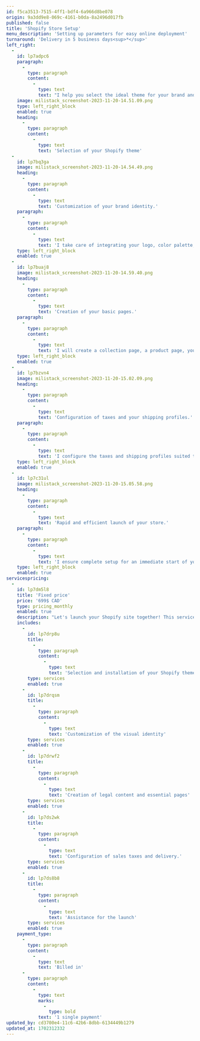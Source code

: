 ```yaml
---
id: f5ca3513-7515-4ff1-bdf4-6a966d8be078
origin: 9a3dd9e8-069c-4161-b0da-8a2496d017fb
published: false
title: 'Shopify Store Setup'
menu_description: 'Setting up parameters for easy online deployment'
turnaround: 'Delivery in 5 business days<sup>*</sup>'
left_right:
  -
    id: lp7adpc6
    paragraph:
      -
        type: paragraph
        content:
          -
            type: text
            text: "I help you select the ideal theme for your brand and install it. Paid themes are at the customer's expense."
    image: milistack_screenshot-2023-11-20-14.51.09.png
    type: left_right_block
    enabled: true
    heading:
      -
        type: paragraph
        content:
          -
            type: text
            text: 'Selection of your Shopify theme'
  -
    id: lp7bq3ga
    image: milistack_screenshot-2023-11-20-14.54.49.png
    heading:
      -
        type: paragraph
        content:
          -
            type: text
            text: 'Customization of your brand identity.'
    paragraph:
      -
        type: paragraph
        content:
          -
            type: text
            text: 'I take care of integrating your logo, color palette, and custom typography.'
    type: left_right_block
    enabled: true
  -
    id: lp7buaj8
    image: milistack_screenshot-2023-11-20-14.59.40.png
    heading:
      -
        type: paragraph
        content:
          -
            type: text
            text: 'Creation of your basic pages.'
    paragraph:
      -
        type: paragraph
        content:
          -
            type: text
            text: 'I will create a collection page, a product page, your legal pages, and harmonize your store.'
    type: left_right_block
    enabled: true
  -
    id: lp7bzvn4
    image: milistack_screenshot-2023-11-20-15.02.09.png
    heading:
      -
        type: paragraph
        content:
          -
            type: text
            text: 'Configuration of taxes and your shipping profiles.'
    paragraph:
      -
        type: paragraph
        content:
          -
            type: text
            text: 'I configure the taxes and shipping profiles suited to your store.'
    type: left_right_block
    enabled: true
  -
    id: lp7c31ul
    image: milistack_screenshot-2023-11-20-15.05.58.png
    heading:
      -
        type: paragraph
        content:
          -
            type: text
            text: 'Rapid and efficient launch of your store.'
    paragraph:
      -
        type: paragraph
        content:
          -
            type: text
            text: 'I ensure complete setup for an immediate start of your Shopify store.'
    type: left_right_block
    enabled: true
servicespricing:
  -
    id: lp7dm5l8
    title: 'Fixed price'
    price: '699$ CAD'
    type: pricing_monthly
    enabled: true
    description: "Let's launch your Shopify site together! This service includes:"
    includes:
      -
        id: lp7drp8u
        title:
          -
            type: paragraph
            content:
              -
                type: text
                text: 'Selection and installation of your Shopify theme'
        type: services
        enabled: true
      -
        id: lp7drqsm
        title:
          -
            type: paragraph
            content:
              -
                type: text
                text: 'Customization of the visual identity'
        type: services
        enabled: true
      -
        id: lp7drwf2
        title:
          -
            type: paragraph
            content:
              -
                type: text
                text: 'Creation of legal content and essential pages'
        type: services
        enabled: true
      -
        id: lp7ds2wk
        title:
          -
            type: paragraph
            content:
              -
                type: text
                text: 'Configuration of sales taxes and delivery.'
        type: services
        enabled: true
      -
        id: lp7ds8b8
        title:
          -
            type: paragraph
            content:
              -
                type: text
                text: 'Assistance for the launch'
        type: services
        enabled: true
    payment_type:
      -
        type: paragraph
        content:
          -
            type: text
            text: 'Billed in'
      -
        type: paragraph
        content:
          -
            type: text
            marks:
              -
                type: bold
            text: '1 single payment'
updated_by: cd3700e4-11c6-42b6-8dbb-6134449b1279
updated_at: 1702312332
---
```

